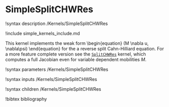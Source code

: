 # SimpleSplitCHWRes

!syntax description /Kernels/SimpleSplitCHWRes

!include simple_kernels_include.md

This kernel implements the weak form
\begin{equation}
(M \nabla u, \nabla\psi)
\end{equation}
for the a reverse split Cahn-Hilliard equation. For a more feature complete
version see the [`SplitCHWRes`](/SplitCHWRes.md) kernel, which computes a full Jacobian
even for variable dependent mobilities $M$.

!syntax parameters /Kernels/SimpleSplitCHWRes

!syntax inputs /Kernels/SimpleSplitCHWRes

!syntax children /Kernels/SimpleSplitCHWRes

!bibtex bibliography

